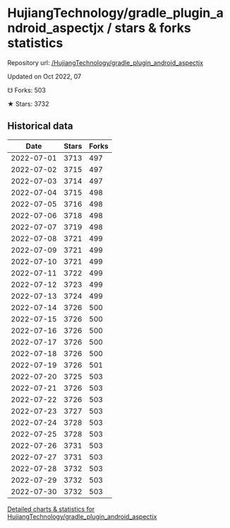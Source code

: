 # HujiangTechnology/gradle_plugin_android_aspectjx / stars & forks statistics

Repository url: [/HujiangTechnology/gradle_plugin_android_aspectjx](https://github.com/HujiangTechnology/gradle_plugin_android_aspectjx)

Updated on Oct 2022, 07

☋ Forks: 503

★ Stars: 3732

## Historical data
| Date | Stars | Forks |
|------|-------|-------|
| 2022-07-01 | 3713 | 497 | 
| 2022-07-02 | 3715 | 497 | 
| 2022-07-03 | 3714 | 497 | 
| 2022-07-04 | 3715 | 498 | 
| 2022-07-05 | 3716 | 498 | 
| 2022-07-06 | 3718 | 498 | 
| 2022-07-07 | 3719 | 498 | 
| 2022-07-08 | 3721 | 499 | 
| 2022-07-09 | 3721 | 499 | 
| 2022-07-10 | 3721 | 499 | 
| 2022-07-11 | 3722 | 499 | 
| 2022-07-12 | 3723 | 499 | 
| 2022-07-13 | 3724 | 499 | 
| 2022-07-14 | 3726 | 500 | 
| 2022-07-15 | 3726 | 500 | 
| 2022-07-16 | 3726 | 500 | 
| 2022-07-17 | 3726 | 500 | 
| 2022-07-18 | 3726 | 500 | 
| 2022-07-19 | 3726 | 501 | 
| 2022-07-20 | 3725 | 503 | 
| 2022-07-21 | 3726 | 503 | 
| 2022-07-22 | 3726 | 503 | 
| 2022-07-23 | 3727 | 503 | 
| 2022-07-24 | 3728 | 503 | 
| 2022-07-25 | 3728 | 503 | 
| 2022-07-26 | 3731 | 503 | 
| 2022-07-27 | 3731 | 503 | 
| 2022-07-28 | 3732 | 503 | 
| 2022-07-29 | 3732 | 503 | 
| 2022-07-30 | 3732 | 503 | 


[Detailed charts & statistics for HujiangTechnology/gradle_plugin_android_aspectjx](https://reviewgithub.com/rep/HujiangTechnology/gradle_plugin_android_aspectjx)
